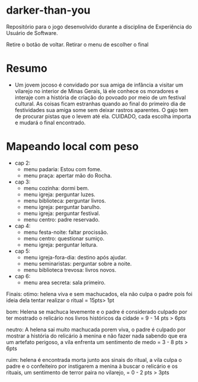 # darker-than-you
Repositório para o jogo desenvolvido durante a disciplina de Experiência do Usuário de Software.

Retire o botão de voltar.
Retirar o menu de escolher o final

# Resumo
- Um jovem jocoso é convidado por sua amiga de infância a visitar um vilarejo no interior de Minas Gerais, lá ele conhece os moradores e interaje com a história de criação do povoado por meio de um festival cultural. As coisas ficam estranhas quando ao final do primeiro dia de festividades sua amiga some sem deixar rastros aparentes. O gajo tem de procurar pistas que o levem até ela. CUIDADO, cada escolha importa e mudará o final encontrado.

# Mapeando local com peso
- cap 2:
    - menu padaria: Estou com fome.
    - menu praça: apertar mão do Rocha.
- cap 3:
    - menu cozinha: dormi bem.
    - menu igreja: perguntar luzes.
    - menu biblioteca: perguntar livros.
    - menu igreja: perguntar barulho.
    - menu igreja: perguntar festival.
    - menu centro: padre reservado.
- cap 4:
    - menu festa-noite: faltar procissão.
    - menu centro: questionar sumiço.
    - menu igreja: perguntar leitura.
- cap 5:
    - menu igreja-fora-dia: destino após ajudar.
    - menu seminaristas: perguntar sobre a noite.
    - menu biblioteca trevosa: livros novos.
- cap 6:
    - menu area secreta: sala primeiro.

Finais:
otimo: helena viva e sem machucados, ela não culpa o padre pois foi ideia dela tentar realizar o ritual = 15pts> 1pt

bom: Helena se machuca levemente e o padre é considerado culpado por ter mostrado o relicário nos livros históricos da cidade = 9 - 14 pts > 6pts

neutro: A helena sai muito machucada porem viva, o padre é culpado por mostrar a história do relicário à menina e não fazer nada sabendo que era um artefato perigoso, a vila enfrenta um sentimento de medo = 3 - 8 pts > 6pts

ruim: helena é encontrada morta junto aos sinais do ritual, a vila culpa o padre e o confeiteiro por instigarem a menina à buscar o relicário e os rituais, um sentimento de terror paira no vilarejo,  = 0 - 2 pts > 3pts